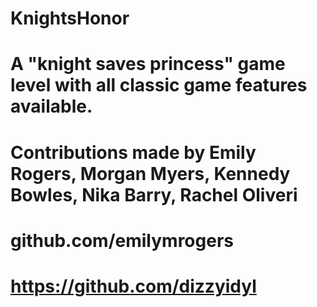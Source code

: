 # KnightsHonor
# A "knight saves princess" game level with all classic game features available.
# Contributions made by Emily Rogers, Morgan Myers, Kennedy Bowles, Nika Barry, Rachel Oliveri
# github.com/emilymrogers
# https://github.com/dizzyidyl
